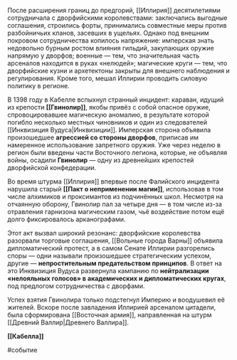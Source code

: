 
После расширения границ до предгорий, [[Иллирия]] десятилетиями сотрудничала с дворфийскими королевствами: заключались выгодные соглашения, строились форты, принимались совместные меры против разбойничьих кланов, засевших в ущельях. Однако под внешним покровом сотрудничества копилось напряжение: имперская знать недовольно бурным ростом влияния гильдий, закупающих оружие напрямую у дворфов; военные — тем, что значительная часть арсеналов находится в руках «нелюдей»; магические круги — тем, что дворфийские кузни и архетектоны закрыты для внешнего наблюдения и регулирования. Кроме того,  мешал Иллирии проводить силовую политику в регионе.

В 1398 году в Кабелле вспыхнул странный инцидент: караван, идущий из крепости **[[Гвинолир]]**, якобы привёз с собой опасное оружие, спровоцировавшее магическую аномалию, в результате которой погибло несколько местных чиновников и один из следователей [[Инквизиция Вудуса|Инквизиции]]. Имперская сторона объявила произошедшее **агрессией со стороны дворфов**, приписав им намеренное использование запретного оружия. Уже через неделю в регион были введены части Восточного легиона, которые, не объявляя войны, осадили **Гвинолир** — одну из древнейших крепостей дворфийской конфедерации.

Во время штурма [[Иллирия]] впервые после Фалийского инцидента нарушила старый **[[Пакт о неприменении магии]]**, использовав в том числе алхимиков и проксимантов из подчинённых школ. Несмотря на отчаянную оборону, Гвинолир пал за четыре дня — в том числе из-за отравления гарнизона магическим газом, чьё воздействие потом ещё долго фиксировалось арканографами.

Этот акт вызвал широкий резонанс: дворфийские королевства разорвали торговые соглашения,  [[Вольные города Варны]] объявила дипломатический протест, а в самом Сенате Иллирии разгорелись споры — одни называли произошедшее стратегическим успехом, другие — **непростительным предательством принципов**. В ответ на это Инквизиция Вудуса развернула кампанию по **нейтрализации «нелояльных голосов» в академических и дипломатических кругах**, под предлогом сотрудничества с дворфами.

Успех взятия Гвинолира только подстегнул Империю и воодушевил её жителей. Вскоре после завладения Иллирией арсеналом цитадели, была сформирована [[Восточная армия]], направленная на штурм [[Древний Валлир|Древнего Валлира]].

**[[Кабелла]]** 

#событие